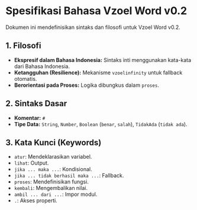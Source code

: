 # Spesifikasi Bahasa Vzoel Word v0.2

Dokumen ini mendefinisikan sintaks dan filosofi untuk Vzoel Word v0.2.

## 1. Filosofi
*   **Ekspresif dalam Bahasa Indonesia:** Sintaks inti menggunakan kata-kata dari Bahasa Indonesia.
*   **Ketangguhan (Resilience):** Mekanisme `vzoelinfinity` untuk fallback otomatis.
*   **Berorientasi pada Proses:** Logika dibungkus dalam `proses`.

## 2. Sintaks Dasar
*   **Komentar:** `#`
*   **Tipe Data:** `String`, `Number`, `Boolean` (`benar`, `salah`), `TidakAda` (`tidak ada`).

## 3. Kata Kunci (Keywords)
*   `atur`: Mendeklarasikan variabel.
*   `lihat`: Output.
*   `jika ... maka ...`: Kondisional.
*   `jika ... tidak berhasil maka ...`: Fallback.
*   `proses`: Mendefinisikan fungsi.
*   `kembali`: Mengembalikan nilai.
*   `ambil ... dari ...`: Impor modul.
*   `.`: Akses properti.
